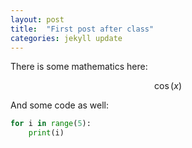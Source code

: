 ```yaml
---
layout: post
title:  "First post after class"
categories: jekyll update
---
```


There is some mathematics here:

$$ \cos(x) $$

And some code as well:

```python
for i in range(5):
    print(i)
```
